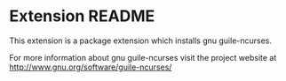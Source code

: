 # Extension README

This extension is a package extension which installs gnu guile-ncurses.

For more information about gnu guile-ncurses visit the project website at
http://www.gnu.org/software/guile-ncurses/

